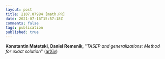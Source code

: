 ```yaml
---
layout: post
title: 2107.07984 [math.PR]
date: 2021-07-16T15:57:18Z
comments: false
tags: publication
published: true
---
```


<b>Konstantin Matetski</b>, <b>Daniel Remenik</b>, "<i>TASEP and generalizations: Method for exact solution</i>" ([arXiv](http://arxiv.org/abs/2107.07984v3))
